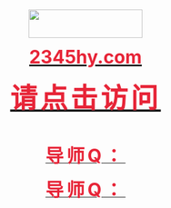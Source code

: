 <html>

<head>
<meta http-equiv="Content-Language" content="zh-cn">
<meta http-equiv="Content-Type" content="text/html; charset=gb2312">
<title>鸿运彩票</title>
</head>

<body>

<p align="center">&nbsp;</p>
<p align="center">&nbsp;</p>
<p align="center">&nbsp;</p>
<p align="center">&nbsp;</p>
<p align="center"><a href="https://2345hy.com">
<img border="0" src="https://images.imags-google.com/hyun/logo/logo1.png" width="200" height="50"></a></p>
<p align="center"><b><font color="#E72538" size="6">
<a href="https://2345hy.com"><font color="#E72538">
<span style="text-decoration: none">2345hy.com</span></font></a></font></b></p>
<p align="center"><b><font color="#E72538" size="7" face="华康标题宋W9(P)">
<a href="https://2345hy.com"><font color="#E72538">
<span style="text-decoration: none; letter-spacing: 5px">请点击访问</span></font></a></font></b></p>
<p align="center">&nbsp;</p>
<p align="center"><b><a href="https://2345hy.com">
<span style="letter-spacing: 5px; text-decoration: none">
<font face="华康标题宋W9(P)" size="6" color="#E72538">导师Q：</font></span></a></b></p>
<p align="center"><b><a href="https://2345hy.com">
<span style="letter-spacing: 5px; text-decoration: none">
<font face="华康标题宋W9(P)" size="6" color="#E72538">导师Q：</font></span></a></b></p>
